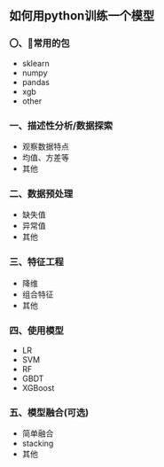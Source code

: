 ## 如何用python训练一个模型
### 〇、常用的包
- sklearn
- numpy
- pandas
- xgb
- other

### 一、描述性分析/数据探索
- 观察数据特点
- 均值、方差等
- 其他
### 二、数据预处理
- 缺失值
- 异常值
- 其他
### 三、特征工程
- 降维
- 组合特征
- 其他
### 四、使用模型
- LR
- SVM
- RF
- GBDT
- XGBoost

### 五、模型融合(可选)
- 简单融合
- stacking
- 其他